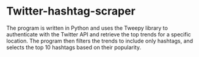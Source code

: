 # Twitter-hashtag-scraper
The program is written in Python and uses the Tweepy library to authenticate with the Twitter API and retrieve the top trends for a specific location. The program then filters the trends to include only hashtags, and selects the top 10 hashtags based on their popularity.
